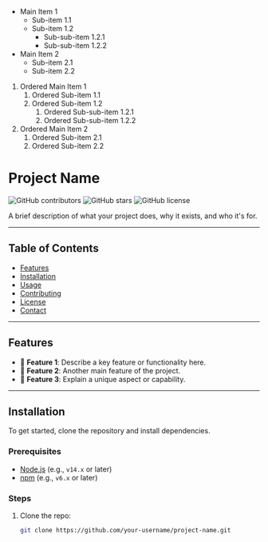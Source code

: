 - Main Item 1
  - Sub-item 1.1
  - Sub-item 1.2
    - Sub-sub-item 1.2.1
    - Sub-sub-item 1.2.2
- Main Item 2
  - Sub-item 2.1
  - Sub-item 2.2

1. Ordered Main Item 1
   1. Ordered Sub-item 1.1
   2. Ordered Sub-item 1.2
      1. Ordered Sub-sub-item 1.2.1
      2. Ordered Sub-sub-item 1.2.2
2. Ordered Main Item 2
   1. Ordered Sub-item 2.1
   2. Ordered Sub-item 2.2
# Project Name

![GitHub contributors](https://img.shields.io/github/contributors/your-username/project-name)
![GitHub stars](https://img.shields.io/github/stars/your-username/project-name?style=social)
![GitHub license](https://img.shields.io/github/license/your-username/project-name)

A brief description of what your project does, why it exists, and who it's for.

---

## Table of Contents

- [Features](#features)
- [Installation](#installation)
- [Usage](#usage)
- [Contributing](#contributing)
- [License](#license)
- [Contact](#contact)

---

## Features

- 🔹 **Feature 1**: Describe a key feature or functionality here.
- 🔹 **Feature 2**: Another main feature of the project.
- 🔹 **Feature 3**: Explain a unique aspect or capability.

---

## Installation

To get started, clone the repository and install dependencies.

### Prerequisites

- [Node.js](https://nodejs.org/) (e.g., `v14.x` or later)
- [npm](https://npmjs.com/) (e.g., `v6.x` or later)

### Steps

1. Clone the repo:
   ```bash
   git clone https://github.com/your-username/project-name.git
